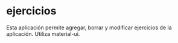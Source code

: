 # ejercicios
Esta aplicación permite agregar, borrar y modificar ejercicios de la aplicación. Utiliza material-ui.
